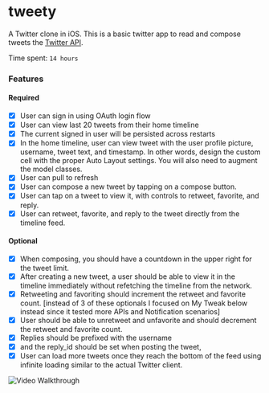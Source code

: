 tweety
======

A Twitter clone in iOS. This is a basic twitter app to read and compose tweets the [Twitter API](https://apps.twitter.com/).

Time spent: `14 hours`

### Features

#### Required

- [X] User can sign in using OAuth login flow
- [X] User can view last 20 tweets from their home timeline
- [X] The current signed in user will be persisted across restarts
- [X] In the home timeline, user can view tweet with the user profile picture, username, tweet text, and timestamp.  In other words, design the custom cell with the proper Auto Layout settings.  You will also need to augment the model classes.
- [X] User can pull to refresh
- [X] User can compose a new tweet by tapping on a compose button.
- [X] User can tap on a tweet to view it, with controls to retweet, favorite, and reply.
- [X] User can retweet, favorite, and reply to the tweet directly from the timeline feed.

#### Optional

- [X] When composing, you should have a countdown in the upper right for the tweet limit.
- [X] After creating a new tweet, a user should be able to view it in the timeline immediately without refetching the timeline from the network.
- [X] Retweeting and favoriting should increment the retweet and favorite count. [instead of 3 of these optionals I focused on My Tweak below instead since it tested more APIs and Notification scenarios]
- [X] User should be able to unretweet and unfavorite and should decrement the retweet and favorite count.
- [X] Replies should be prefixed with the username 
- [X]  and the reply_id should be set when posting the tweet,
- [X] User can load more tweets once they reach the bottom of the feed using infinite loading similar to the actual Twitter client.

![Video Walkthrough](demo.gif)
